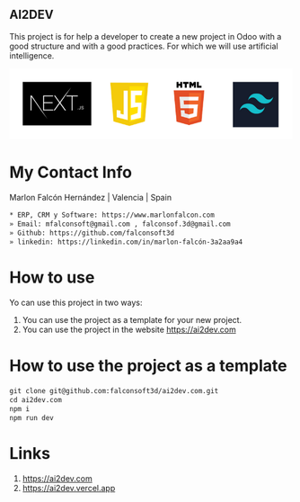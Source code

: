 ## AI2DEV
This project is for help a developer to create a new project in Odoo with a good structure and with a good practices. For which we will use artificial intelligence.

![Alt text](https://github.com/falconsoft3d/images/blob/main/nextjs-js-html.png?raw=true "Ai2dev")


# My Contact Info
Marlon Falcón Hernández | Valencia | Spain
```
* ERP, CRM y Software: https://www.marlonfalcon.com
» Email: mfalconsoft@gmail.com , falconsof.3d@gmail.com
» Github: https://github.com/falconsoft3d
» linkedin: https://linkedin.com/in/marlon-falcón-3a2aa9a4
```

# How to use
Yo can use this project in two ways:
1. You can use the project as a template for your new project.
2. You can use the project in the website https://ai2dev.com

# How to use the project as a template
```
git clone git@github.com:falconsoft3d/ai2dev.com.git
cd ai2dev.com
npm i
npm run dev
```

# Links
1. https://ai2dev.com
2. https://ai2dev.vercel.app



